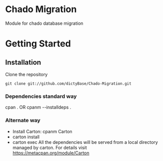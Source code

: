 # Chado Migration
Module for chado database migration

# Getting Started
## Installation
Clone the repository
```shell
git clone git://github.com/dictyBase/Chado-Migration.git
```
### Dependencies standard way
cpan . OR cpanm --installdeps .
### Alternate way
+ Install Carton: cpanm Carton
+ carton install
+ carton exec <command>
All the dependencies will be served from a local directory managed by carton. For details
visit https://metacpan.org/module/Carton
